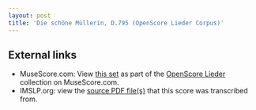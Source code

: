 ```yaml
---
layout: post
title: 'Die schöne Müllerin, D.795 (OpenScore Lieder Corpus)'
---
```


## External links

- MuseScore.com: View [this set] as part of the [OpenScore Lieder] collection on MuseScore.com.
- IMSLP.org: view the [source PDF file(s)][IMSLP] that this score was transcribed from.

[IMSLP]: https://imslp.org/wiki/Special:ReverseLookup/3233
[this set]: https://musescore.com/openscore-lieder-corpus/sets/5004732
[OpenScore Lieder]: https://musescore.com/openscore-lieder-corpus

